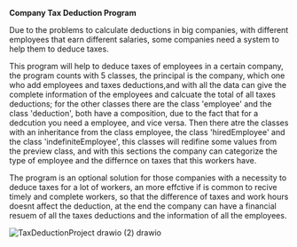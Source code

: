 **Company Tax Deduction Program**

Due to the problems to calculate deductions in big companies, with different employees that earn different salaries, some companies need a system to help them to deduce taxes.

This program will help to deduce taxes of employees in a certain company, the program counts with 5 classes, the principal is the company, which one who add employees and taxes deductions,and with all the data can give the complete information of the employees and calcuate the total of all taxes deductions; for the other classes there are the class 'employee' and the class 'deduction', both have a composition, due to the fact that for a dedcution you need a employee, and vice versa. Then there atre the classes with an inheritance from the class employee, the class 'hiredEmployee' and the class 'indefiniteEmployee', this classes will redifine some values from the preview class, and with this sections the company can categorize the type of employee and the differnce on taxes that this workers have.

The program is an optional solution for those companies with a necessity to deduce taxes for a lot of workers, an more effctive if is common to recive timely and complete workers, so that the difference of taxes and work hours doesnt affect the deduction, at the end the company can have a financial resuem of all the taxes deductions and the information of all the employees.


![TaxDeductionProject drawio (2) drawio](https://github.com/user-attachments/assets/8b671ad6-ce13-427e-b2dd-6199081d9f25)




